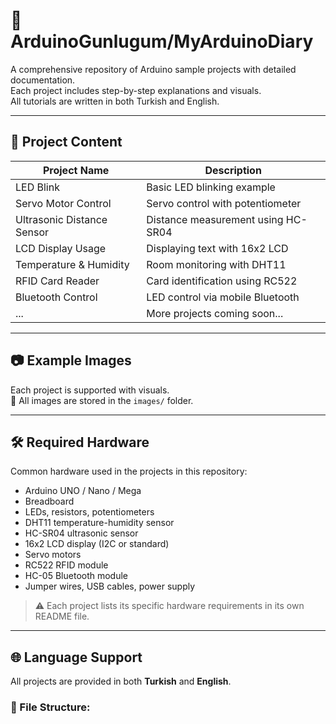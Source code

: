 # 📘 ArduinoGunlugum/MyArduinoDiary

A comprehensive repository of Arduino sample projects with detailed documentation.  
Each project includes step-by-step explanations and visuals.  
All tutorials are written in both Turkish and English.

---

## 🧠 Project Content

| Project Name              | Description |
|--------------------------|-------------|
| LED Blink                | Basic LED blinking example |
| Servo Motor Control      | Servo control with potentiometer |
| Ultrasonic Distance Sensor | Distance measurement using HC-SR04 |
| LCD Display Usage        | Displaying text with 16x2 LCD |
| Temperature & Humidity   | Room monitoring with DHT11 |
| RFID Card Reader         | Card identification using RC522 |
| Bluetooth Control        | LED control via mobile Bluetooth |
| ...                      | More projects coming soon... |

---

## 📷 Example Images

Each project is supported with visuals.  
📂 All images are stored in the `images/` folder.

---

## 🛠️ Required Hardware

Common hardware used in the projects in this repository:

- Arduino UNO / Nano / Mega
- Breadboard
- LEDs, resistors, potentiometers
- DHT11 temperature-humidity sensor
- HC-SR04 ultrasonic sensor
- 16x2 LCD display (I2C or standard)
- Servo motors
- RC522 RFID module
- HC-05 Bluetooth module
- Jumper wires, USB cables, power supply

> ⚠️ Each project lists its specific hardware requirements in its own README file.

---

## 🌐 Language Support

All projects are provided in both **Turkish** and **English**.

### 📁 File Structure:

